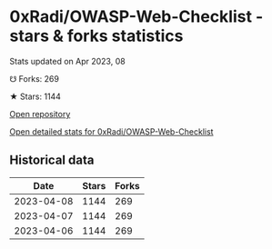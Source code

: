 # 0xRadi/OWASP-Web-Checklist - stars & forks statistics

Stats updated on Apr 2023, 08

☋ Forks: 269

★ Stars: 1144

[Open repository](https://github.com/0xRadi/OWASP-Web-Checklist)

[Open detailed stats for 0xRadi/OWASP-Web-Checklist](https://reviewgithub.com/rep/0xRadi/OWASP-Web-Checklist)

## Historical data
| Date | Stars | Forks |
|------|-------|-------|
| 2023-04-08 | 1144 | 269 | 
| 2023-04-07 | 1144 | 269 | 
| 2023-04-06 | 1144 | 269 | 

